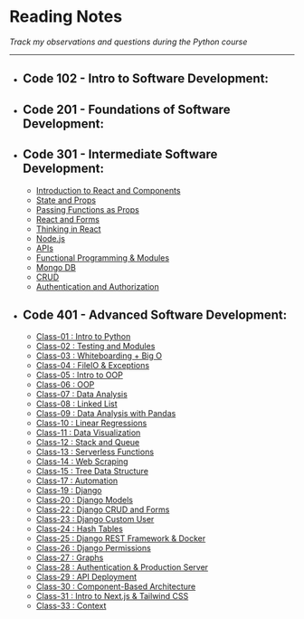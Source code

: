 # Reading Notes
*Track my observations and questions during the Python course*

---
- ## Code 102 - Intro to Software Development:
- ## Code 201 - Foundations of Software Development:
- ## Code 301 - Intermediate Software Development:
   - [Introduction to React and Components](https://github.com/Ibrahimnalmanaseer/reading-notes/blob/main/Introduction%20to%20React%20and%20Components.md)
   - [State and Props](https://github.com/Ibrahimnalmanaseer/reading-notes/blob/main/State%20and%20Props)
   - [Passing Functions as Props](https://github.com/Ibrahimnalmanaseer/reading-notes/blob/main/Passing%20Functions%20as%20Props)
   - [React and Forms](https://github.com/Ibrahimnalmanaseer/reading-notes/blob/main/React%20and%20Forms.md)
   - [Thinking in React](https://github.com/Ibrahimnalmanaseer/reading-notes/blob/main/Putting%20it%20all%20together.md)
   - [Node.js](https://github.com/Ibrahimnalmanaseer/reading-notes/blob/main/NODE.JS.md)
   - [APIs](https://github.com/Ibrahimnalmanaseer/reading-notes/blob/main/APIs.md)
   - [Functional Programming & Modules](https://github.com/Ibrahimnalmanaseer/reading-notes/blob/main/FunctionalProgramming&modules.md)
   - [Mongo DB](https://github.com/Ibrahimnalmanaseer/reading-notes/blob/main/mongodb.md)
   - [CRUD](https://github.com/LTUC/amman-301d35/blob/main/class-13/DISCUSSION.md)
   - [Authentication and Authorization](https://github.com/Ibrahimnalmanaseer/reading-notes/blob/main/Authorization%26Authentication.md)
 
- ## Code 401 - Advanced Software Development:

  - [Class-01 : Intro to Python](https://ibrahimnalmanaseer.github.io/reading-notes/401/Class-01)
  - [Class-02 : Testing and Modules](https://ibrahimnalmanaseer.github.io/reading-notes/401/Class-02)
  - [Class-03 : Whiteboarding + Big O](https://ibrahimnalmanaseer.github.io/reading-notes/401/Class-03)
  - [Class-04 : FileIO & Exceptions](https://ibrahimnalmanaseer.github.io/reading-notes/401/Class-04)
  - [Class-05 : Intro to OOP](https://ibrahimnalmanaseer.github.io/reading-notes/401/Class-05)
  - [Class-06 : OOP](https://ibrahimnalmanaseer.github.io/reading-notes/401/Class-06)
  - [Class-07 : Data Analysis](https://ibrahimnalmanaseer.github.io/reading-notes/401/Class-07)
  - [Class-08 : Linked List](https://ibrahimnalmanaseer.github.io/reading-notes/401/Class-08)
  - [Class-09 : Data Analysis with Pandas](https://ibrahimnalmanaseer.github.io/reading-notes/401/Class-09)
  - [Class-10 : Linear Regressions](https://ibrahimnalmanaseer.github.io/reading-notes/401/Class-10)
  - [Class-11 : Data Visualization](https://ibrahimnalmanaseer.github.io/reading-notes/401/Class-11)
  - [Class-12 : Stack and Queue](https://ibrahimnalmanaseer.github.io/reading-notes/401/Class-12)
  - [Class-13 : Serverless Functions](https://ibrahimnalmanaseer.github.io/reading-notes/401/Class-13)
  - [Class-14 : Web Scraping](https://ibrahimnalmanaseer.github.io/reading-notes/401/Class-14)
  - [Class-15 : Tree Data Structure](https://ibrahimnalmanaseer.github.io/reading-notes/401/Class-15)
  - [Class-17 : Automation](https://ibrahimnalmanaseer.github.io/reading-notes/401/Class-17)
  - [Class-19 : Django](https://ibrahimnalmanaseer.github.io/reading-notes/401/Class-19)
  - [Class-20 : Django Models](https://ibrahimnalmanaseer.github.io/reading-notes/401/Class-20)
  - [Class-22 : Django CRUD and Forms](https://ibrahimnalmanaseer.github.io/reading-notes/401/Class-22)
  - [Class-23 : Django Custom User](https://ibrahimnalmanaseer.github.io/reading-notes/401/Class-23)
  - [Class-24 : Hash Tables](https://ibrahimnalmanaseer.github.io/reading-notes/401/Class-24)
  - [Class-25 : Django REST Framework & Docker](https://ibrahimnalmanaseer.github.io/reading-notes/401/Class-25)
  - [Class-26 : Django Permissions](https://ibrahimnalmanaseer.github.io/reading-notes/401/Class-26)
  - [Class-27 : Graphs](https://ibrahimnalmanaseer.github.io/reading-notes/401/Class-27)
  - [Class-28 : Authentication & Production Server](https://ibrahimnalmanaseer.github.io/reading-notes/401/Class-28)
  - [Class-29 : API Deployment](https://ibrahimnalmanaseer.github.io/reading-notes/401/Class-29)
  - [Class-30 : Component-Based Architecture](https://ibrahimnalmanaseer.github.io/reading-notes/401/Class-30)
  - [Class-31 : Intro to Next.js & Tailwind CSS](https://ibrahimnalmanaseer.github.io/reading-notes/401/Class-31)
  - [Class-33 : Context](https://ibrahimnalmanaseer.github.io/reading-notes/401/Class-34)


